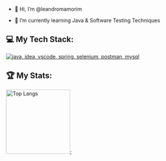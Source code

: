 - 👋 Hi, I’m @leandromamorim
<!--- - 👀 I’m interested in ... --->
- 🌱 I’m currently learning Java & Software Testing Techniques
<!--- - 💞️ I’m looking to collaborate on ...
- 📫 How to reach me ...
- 😄 Pronouns: ...
- ⚡ Fun fact: ... --->

<!---
leandromamorim/leandromamorim is a ✨ special ✨ repository because its `README.md` (this file) appears on your GitHub profile.
You can click the Preview link to take a look at your changes.
--->

## 💻 My Tech Stack:
[![java, idea, vscode, spring, selenium, postman, mysql](https://skillicons.dev/icons?i=java,idea,vscode,spring,selenium,postman,mysql&theme=light)](https://skillicons.dev)

## 🏆 My Stats:

<p>
    <img height=175 alt="Top Langs" src="https://github-readme-stats.vercel.app/api/top-langs/?username=leandromamorim&layout=compact" />;
</p>
